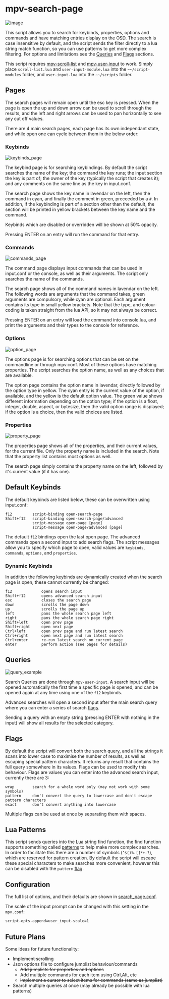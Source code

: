 # mpv-search-page

![image](screenshots/front.png)

This script allows you to search for keybinds, properties, options and commands and have matching entries display on the OSD.
The search is case insensitive by default, and the script sends the filter directly to a lua string match function, so you can use patterns to get more complex filtering. For options and limitations see the [Queries](#queries) and [Flags](#flags) sections.

This script requires [mpv-scroll-list](https://github.com/CogentRedTester/mpv-scroll-list) and [mpv-user-input](https://github.com/CogentRedTester/mpv-user-input) to work.
Simply place `scroll-list.lua` and `user-input-module.lua` into the `~~/script-modules` folder, and `user-input.lua` into the `~~/scripts` folder.

## Pages

The search pages will remain open until the esc key is pressed. When the page is open the up and down arrow can be used to scroll through the results, and the left and right arrows can be used to pan horizontally to see any cut off values.

There are 4 main search pages, each page has its own independant state, and while open one can cycle between them in the below order:

### Keybinds

![keybinds_page](screenshots/keybinds_page.png)

The keybind page is for searching keybindings. By default the script searches the name of the key; the command the key runs; the input section the key is part of; the owner of the key (typically the script that creates it); and any comments on the same line as the key in input.conf.

The search page shows the key name in lavendar on the left, then the command in cyan, and finally the comment in green, preceeded by a `#`. In addition, if the keybinding is part of a section other than the default, the section will be printed in yellow brackets between the key name and the command.

Keybinds which are disabled or overridden will be shown at 50% opacity.

Pressing ENTER on an entry will run the command for that entry.

### Commands

![commands_page](screenshots/command_page.png)

The command page displays input commands that can be used in input.conf or the console, as well as their arguments. The script only searches the name of the commands.

The search page shows all of the command names in lavendar on the left. The following words are arguments that the command takes, green arguments are compulsory, while cyan are optional. Each argument contains its type in small yellow brackets. Note that the type, and colour-coding is taken straight from the lua API, so it may not always be correct.

Pressing ENTER on an entry will load the command into console.lua, and print the arguments and their types to the console for reference.

### Options

![option_page](screenshots/option_page.png)

The options page is for searching options that can be set on the commandline or through mpv.conf. Most of these options have matching properties. The script searches the option name, as well as any choices that are available.

The option page contains the option name in lavendar, directly followed by the option type in yellow. The cyan entry is the current value of the option, if available, and the yellow is the default option value. The green value shows different information depending on the option type; if the option is a float, integer, double, aspect, or bytesize, then the valid option range is displayed; if the option is a choice, then the valid choices are listed.

### Properties

![property_page](screenshots/property_page.png)

The properties page shows all of the properties, and their current values, for the current file. Only the property name is included in the search. Note that the property list contains most options as well.

The search page simply contains the property name on the left, followed by it's current value (if it has one).

## Default Keybinds

The default keybinds are listed below, these can be overwritten using input.conf:

    f12         script-binding open-search-page
    Shift+f12   script-binding open-search-page/advanced
                script-message open-page [page]
                script-message open-page/advanced [page]

The default `f12` bindings open the last open page. The advanced commands open a second input to add search flags.
The script messages allow you to specify which page to open, valid values are `keybinds`, `commands`, `options`, and `properties`.

### Dynamic Keybinds

In addition the following keybinds are dynamically created when the search page is open, these cannot currently be changed:

    f12             opens search input
    Shift+f12       opens advanced search input
    esc             closes the search page
    down            scrolls the page down
    up              scrolls the page up
    left            pans the whole search page left
    right           pans the whole search page right
    Shift+left      open prev page
    Shift+right     open next page
    Ctrl+left       open prev page and run latest search
    Ctrl+right      open next page and run latest search
    Ctrl+enter      re-run latest search on current page
    enter           perform action (see pages for details)

## Queries

![query_example](screenshots/search_input.png)

Search Queries are done through `mpv-user-input`. A search input will be opened automatically the first time a specific page is opened, and can be opened again at any time using one of the `f12` keybinds.

Advanced searches will open a second input after the main search query where you can enter a series of search [flags](#flags).

Sending a query with an empty string (pressing ENTER with nothing in the input) will show all results for the selected category.

## Flags

By default the script will convert both the search query, and all the strings it scans into lower case to maximise the number of results, as well as escaping special pattern characters. It returns any result that contains the full query somewhere in its values. Flags can be used to modify this behaviour. Flags are values you can enter into the advanced search input, currently there are 3:

    wrap        search for a whole word only (may not work with some symbols)
    pattern     don't convert the query to lowercase and don't escape pattern characters
    exact       don't convert anything into lowercase

Multiple flags can be used at once by separating them with spaces.

## Lua Patterns

This script sends queries into the Lua string find function, the find function supports something called [patterns](http://lua-users.org/wiki/PatternsTutorial) to help make more complex searches. In order to facilitate this there are a number of symbols (`^$()%.[]*+-?`), which are reserved for pattern creation.
By default the script will escape these special characters to make searches more convenient, however this can be disabled with the `pattern` [flag](#flags).

## Configuration

The full list of options, and their defaults are shown in [search_page.conf](search_page.conf).

The scale of the input prompt can be changed with this setting in the `mpv.conf`:

```txt
script-opts-append=user_input-scale=1
```

## Future Plans

Some ideas for future functionality:

* ~~Implement scrolling~~
* Json options file to configure jumplist behaviour/commands
  * ~~Add jumplists for properties and options~~
  * Add multiple commands for each item using Ctrl,Alt, etc
  * ~~Implement a cursor to select items for commands (same as jumplist)~~
* Search multiple queries at once (may already be possible with lua patterns)
